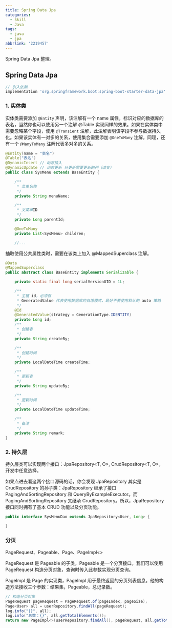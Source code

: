```yaml
---
title: Spring Data Jpa
categories:
  - Skill
  - Java
tags:
  - java
  - jpa
abbrlink: '2219457'
---
```


Spring Data Jpa 整理。

<!-- more -->

## Spring Data Jpa

```gradle build.gradle
// 引入依赖
implementation 'org.springframework.boot:spring-boot-starter-data-jpa'
```

### 1. 实体类

实体类需要添加 `@Entity` 声明，该注解有一个 name 属性，标识对应的数据库的表名，当然你也可以使用另一个注解 @Table 实现同样的效果。如果在实体类中需要忽略某个字段，使用 `@Transient` 注解，此注解表明该字段不参与数据持久化。如果该实体有一对多的关系，使用集合需要添加 `@OneToMany` 注解，同理，还有一个 `@ManyToMany` 注解代表多对多的关系。

```java
@Entity(name = "表名")
@Table("表名")
@DynamicInsert // 动态插入
@DynamicUpdate // 动态更新 只更新需要更新的列（改变）
public class SysMenu extends BaseEntity {

    /**
     * 菜单名称
     */
    private String menuName;

    /**
     * 父菜单ID
     */
    private Long parentId;

    @OneToMany
    private List<SysMenu> children;

    //...
```

抽取使用公共属性类时，需要在该类上加入 @MappedSuperclass 注解。

```java
@Data
@MappedSuperclass
public abstract class BaseEntity implements Serializable {

    private static final long serialVersionUID = 1L;

    /**
     * 主键 id，必须有
     * GeneratedValue 代表使用数据库的自增模式，最好不要使用默认的 auto 策略
     */
    @Id
    @GeneratedValue(strategy = GenerationType.IDENTITY)
    private Long id;
    /**
     * 创建者
     */
    private String createBy;

    /**
     * 创建时间
     */
    private LocalDateTime createTime;

    /**
     * 更新者
     */
    private String updateBy;

    /**
     * 更新时间
     */
    private LocalDateTime updateTime;

    /**
     * 备注
     */
    private String remark;
}
```

### 2. 持久层

持久层类可以实现两个接口：JpaRepository<T, O>, CrudRepository<T, O>，开发中任意选择。

如果点进去看这两个接口源码的话，你会发现 JpaRepository 其实是 CrudRepository 的孙子类：JpaRepository 继承了接口 PagingAndSortingRepository 和 QueryByExampleExecutor。而PagingAndSortingRepository 又继承 CrudRepository。所以，JpaRepository 接口同时拥有了基本 CRUD 功能以及分页功能。

```java
public interface SysMenuDao extends JpaRepository<User, Long> {

}
```

### 分页

PageRequest、Pageable、Page、PageImpl<>

PageRequest 是 Pageable 的子类，Pageable 是一个分页接口。我们可以使用 PageRequest 构造分页对象，查询时传入此参数实现分页查询。

PageImpl 是 Page 的实现类，PageImpl 用于最终返回的分页列表信息。他的构造方法接收三个参数：结果集，Pageable，总记录数。

```java
// 构造分页对象
PageRequest pageRequest = PageRequest.of(pageIndex, pageSize);
Page<User> all = userRepository.findAll(pageRequest);
log.info("{}", all);
log.info("总数：{}", all.getTotalElements());
return new PageImpl<>(userRepository.findAll(), pageRequest, all.getTotalElements());
```
